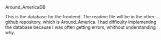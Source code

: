 Around_AmericaDB

This is the database for the frontend.
The readme file will be in the other github repository, which is Around_America. I had difficulty implementing the database because I was often getting errors, whithout understanding why. 
